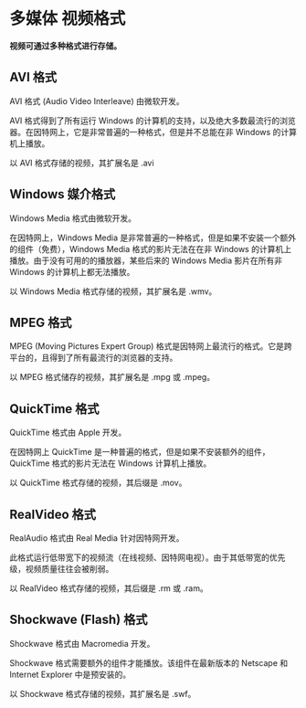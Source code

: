 # 多媒体 视频格式




**视频可通过多种格式进行存储。**

## AVI 格式

AVI 格式 (Audio Video Interleave) 由微软开发。

AVI 格式得到了所有运行 Windows 的计算机的支持，以及绝大多数最流行的浏览器。在因特网上，它是非常普遍的一种格式，但是并不总能在非 Windows 的计算机上播放。

以 AVI 格式存储的视频，其扩展名是 .avi

## Windows 媒介格式

Windows Media 格式由微软开发。

在因特网上，Windows Media 是非常普遍的一种格式，但是如果不安装一个额外的组件（免费），Windows Media 格式的影片无法在在非 Windows 的计算机上播放。由于没有可用的的播放器，某些后来的 Windows Media 影片在所有非 Windows 的计算机上都无法播放。

以 Windows Media 格式存储的视频，其扩展名是 .wmv。

## MPEG 格式

MPEG (Moving Pictures Expert Group) 格式是因特网上最流行的格式。它是跨平台的，且得到了所有最流行的浏览器的支持。

以 MPEG 格式储存的视频，其扩展名是 .mpg 或 .mpeg。

## QuickTime 格式

QuickTime 格式由 Apple 开发。

在因特网上 QuickTime 是一种普遍的格式，但是如果不安装额外的组件，QuickTime 格式的影片无法在 Windows 计算机上播放。

以 QuickTime 格式存储的视频，其后缀是 .mov。

## RealVideo 格式

RealAudio 格式由 Real Media 针对因特网开发。

此格式运行低带宽下的视频流（在线视频、因特网电视）。由于其低带宽的优先级，视频质量往往会被削弱。

以 RealVideo 格式存储的视频，其后缀是 .rm 或 .ram。

## Shockwave (Flash) 格式

Shockwave 格式由 Macromedia 开发。

Shockwave 格式需要额外的组件才能播放。该组件在最新版本的 Netscape 和 Internet Explorer 中是预安装的。

以 Shockwave 格式存储的视频，其扩展名是 .swf。




